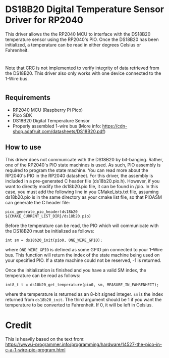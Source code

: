 # DS18B20 Digital Temperature Sensor Driver for RP2040
This driver allows the the RP2040 MCU to interface with the DS18B20 temperature sensor using the RP2040's PIO. Once the DS18B20 has been initialized, a temperature can be read in either degrees Celsius or Fahrenheit.

#
 Note that CRC is not implemented to verify integrity of data retrieved from the DS18B20. This driver also only works with one device connected to the 1-Wire bus.
#

## Requirements
- RP2040 MCU (Raspberry Pi Pico)
- Pico SDK
- DS18B20 Digital Temperature Sensor
- Properly assembled 1-wire bus (More info: https://cdn-shop.adafruit.com/datasheets/DS18B20.pdf)

## How to use
This driver does not communicate with the DS18B20 by bit-banging. Rather, one of the RP2040's PIO state machines is used. As such, PIO assembly is required to program the state machine. You can read more about the RP2040's PIO in the RP2040 datasheet. For this driver, the assembly is included in a pre-generated C header file (ds18b20.pio.h). However, if you want to directly modify the ds18b20.pio file, it can be found in /pio. In this case, you must add the following line in you CMakeLists.txt file, assuming ds18b20.pio is in the same directory as your cmake list file, so that PIOASM can generate the C header file:
```
pico_generate_pio_header(ds18b20 ${CMAKE_CURRENT_LIST_DIR}/ds18b20.pio)
```

Before the temperature can be read, the PIO which will communicate with the DS18B20 must be initialized as follows:
```
int sm = ds18b20_init(pio0, ONE_WIRE_GPIO);
```
where ```ONE_WIRE_GPIO``` is defined as some GPIO pin connected to your 1-Wire bus.
This function will return the index of the state machine being used on your specified PIO. If a state machine could not be reserved, -1 is returned.  
  
Once the initialization is finished and you have a valid SM index, the temperature can be read as follows:
```
int8_t t = ds18b20_get_temperature(pio0, sm, MEASURE_IN_FAHRENHEIT);
```
where the temperature is returned as an 8-bit signed integer. ```sm``` is the index returned from ```ds18b20_init```. The third argument should be 1 if you want the temperature to be converted to Fahrenheit. If 0, it will be left in Celsius.

# Credit
This is heavily based on the text from:   
 https://www.i-programmer.info/programming/hardware/14527-the-pico-in-c-a-1-wire-pio-program.html